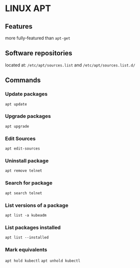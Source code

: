 # LINUX APT

## Features
more fully-featured than `apt-get`

## Software repositories

located at:
`/etc/apt/sources.list`
and
`/etc/apt/sources.list.d/`

## Commands

### Update packages

`apt update`

### Upgrade packages

`apt upgrade`

### Edit Sources

`apt edit-sources`

### Uninstall package

`apt remove telnet`

### Search for package

`apt search telnet`

### List versions of a package

`apt list -a kubeadm`

### List packages installed

`apt list --installed`

### Mark equivalents

`apt hold kubectl`
`apt unhold kubectl`
